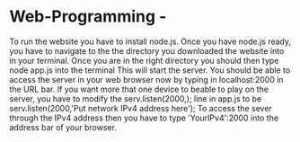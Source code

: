 # Web-Programming -
To run the website you have to install node.js.
Once you have node.js ready, you have to navigate to the the directory you downloaded the website into in your terminal.
Once you are in the right directory you should then type node app.js into the terminal
This will start the server. You should be able to access the server in your web browser now by typing in localhost:2000 in the URL bar.
If you want more that one device to beable to play on the server, you have to modify the serv.listen(2000,); line in app.js to be serv.listen(2000,'Put network IPv4 address here');
To access the sever through the IPv4 address then you have to type 'YourIPv4':2000 into the address bar of your browser.
